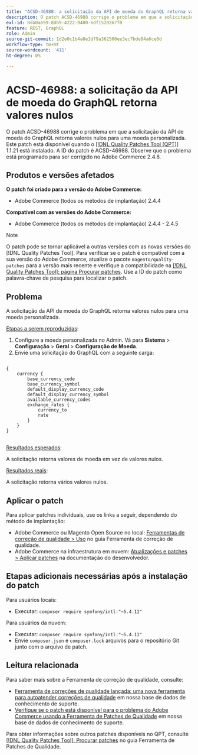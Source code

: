 ```yaml
---
title: "ACSD-46988: a solicitação da API de moeda do GraphQL retorna valores nulos"
description: O patch ACSD-46988 corrige o problema em que a solicitação da API de moeda do GraphQL retorna valores nulos para uma moeda personalizada. Este patch está disponível quando a [Ferramenta de correções de qualidade (QPT)](/help/announcements/adobe-commerce-announcements/magento-quality-patches-released-new-tool-to-self-serve-quality-patches.md) 1.1.21 está instalada. A ID do patch é ACSD-46988. Observe que o problema está programado para ser corrigido no Adobe Commerce 2.4.6.
exl-id: 8da0ab99-8db9-4222-9400-6df1520267f0
feature: REST, GraphQL
role: Admin
source-git-commit: 1d2e0c1b4a8e3d79a362500ee3ec7bde84a6ce0d
workflow-type: tm+mt
source-wordcount: '411'
ht-degree: 0%

---
```


# ACSD-46988: a solicitação da API de moeda do GraphQL retorna valores nulos

O patch ACSD-46988 corrige o problema em que a solicitação da API de moeda do GraphQL retorna valores nulos para uma moeda personalizada. Este patch está disponível quando o [[!DNL Quality Patches Tool (QPT)]](/help/announcements/adobe-commerce-announcements/magento-quality-patches-released-new-tool-to-self-serve-quality-patches.md) 1.1.21 está instalado. A ID do patch é ACSD-46988. Observe que o problema está programado para ser corrigido no Adobe Commerce 2.4.6.

## Produtos e versões afetados

**O patch foi criado para a versão do Adobe Commerce:**

* Adobe Commerce (todos os métodos de implantação) 2.4.4

**Compatível com as versões do Adobe Commerce:**

* Adobe Commerce (todos os métodos de implantação) 2.4.4 - 2.4.5

>[!NOTE]
>
>O patch pode se tornar aplicável a outras versões com as novas versões do [!DNL Quality Patches Tool]. Para verificar se o patch é compatível com a sua versão do Adobe Commerce, atualize o pacote `magento/quality-patches` para a versão mais recente e verifique a compatibilidade na [[!DNL Quality Patches Tool]: página Procurar patches](https://experienceleague.adobe.com/tools/commerce-quality-patches/index.html). Use a ID do patch como palavra-chave de pesquisa para localizar o patch.

## Problema

A solicitação da API de moeda do GraphQL retorna valores nulos para uma moeda personalizada.

<u>Etapas a serem reproduzidas</u>:

1. Configure a moeda personalizada no Admin. Vá para **Sistema** > **Configuração** > **Geral** > **Configuração de Moeda**.
1. Envie uma solicitação do GraphQL com a seguinte carga:

<pre>
<code class="language-graphql">
{
    currency {
        base_currency_code
        base_currency_symbol
        default_display_currency_code
        default_display_currency_symbol
        available_currency_codes
        exchange_rates {
            currency_to
            rate
        }
    }
}
</code>
</pre>

<u>Resultados esperados</u>:

A solicitação retorna valores de moeda em vez de valores nulos.

<u>Resultados reais</u>:

A solicitação retorna vários valores nulos.

## Aplicar o patch

Para aplicar patches individuais, use os links a seguir, dependendo do método de implantação:

* Adobe Commerce ou Magento Open Source no local: [Ferramentas de correção de qualidade > Uso](https://experienceleague.adobe.com/docs/commerce-operations/tools/quality-patches-tool/usage.html) no guia Ferramenta de correção de qualidade.
* Adobe Commerce na infraestrutura em nuvem: [Atualizações e patches > Aplicar patches](https://devdocs.magento.com/cloud/project/project-patch.html) na documentação do desenvolvedor.

## Etapas adicionais necessárias após a instalação do patch

Para usuários locais:

* Executar: `composer require symfony/intl:"~5.4.11"`

Para usuários da nuvem:

* Executar: `composer require symfony/intl:"~5.4.11"`
* Envie `composer.json` e `composer.lock` arquivos para o repositório Git junto com o arquivo de patch.

## Leitura relacionada

Para saber mais sobre a Ferramenta de correção de qualidade, consulte:

* [Ferramenta de correções de qualidade lançada: uma nova ferramenta para autoatender correções de qualidade](/help/announcements/adobe-commerce-announcements/magento-quality-patches-released-new-tool-to-self-serve-quality-patches.md) em nossa base de dados de conhecimento de suporte.
* [Verifique se o patch está disponível para o problema do Adobe Commerce usando a Ferramenta de Patches de Qualidade](/help/support-tools/patches-available-in-qpt-tool/check-patch-for-magento-issue-with-magento-quality-patches.md) em nossa base de dados de conhecimento de suporte.

Para obter informações sobre outros patches disponíveis no QPT, consulte [[!DNL Quality Patches Tool]: Procurar patches](https://experienceleague.adobe.com/tools/commerce-quality-patches/index.html) no guia Ferramenta de Patches de Qualidade.
